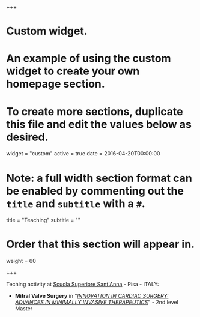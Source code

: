 +++
# Custom widget.
# An example of using the custom widget to create your own homepage section.
# To create more sections, duplicate this file and edit the values below as desired.
widget = "custom"
active = true
date = 2016-04-20T00:00:00

# Note: a full width section format can be enabled by commenting out the `title` and `subtitle` with a `#`.
title = "Teaching"
subtitle = ""

# Order that this section will appear in.
weight = 60

+++

Teching activity at [Scuola Superiore Sant'Anna](www.sssup.it) - Pisa - ITALY:

- **Mitral Valve Surgery** in 
    "[*INNOVATION IN CARDIAC SURGERY: ADVANCES IN MINIMALLY INVASIVE THERAPEUTICS*](https://www.santannapisa.it/it/formazione/master-innovation-cardiac-surgery-advances-minimally-invasive-therapeutics)" - 2nd level Master
